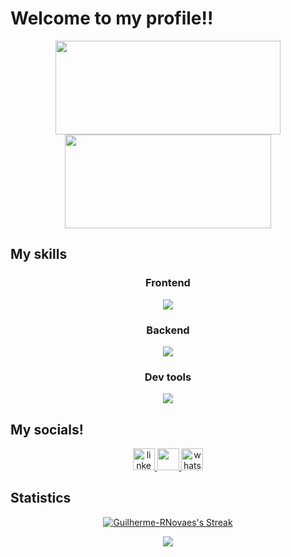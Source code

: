 # Welcome to my profile!!


<div align="center">
  <img width="360" height="150"  src="https://github-readme-stats.vercel.app/api?username=Guilherme-RNovaes&show_icons=true&theme=transparent&include_all_commits=true&count_private=true&hide_border=true&bg_color=060A0CD0&title_color=5BCDEC" />
  <img width="330" height="150" src="https://github-readme-stats.vercel.app/api/top-langs/?username=Guilherme-RNovaes&layout=compact&hide_title=true&hide_border=true&bg_color=060A0CD0&text_color=5BCDEC"/>
</div>

## My skills

<div align="center">
  <div align="center">
    <h3>Frontend</h3>
    <img align="center" src="https://skillicons.dev/icons?i=html,css,react,next,vite,tailwind,bootstrap,sass,styledcomponents,figma&theme=dark" />
  </div>
  <div align="center">
    <h3>Backend</h3>
    <img align="center" src="https://skillicons.dev/icons?i=javascript,typescript,nodejs,express,lua,mysql,mongodb,prisma,postgresql,firebase,supabase&theme=dark" />
  </div>
  <div align="center">
    <h3>Dev tools</h3>
    <img align="center" src="https://skillicons.dev/icons?i=arch,neovim,vim,vscode,vscodium,git,github,vercel,postman&theme=dark" />
  </div>
</div>
 
 ## My socials!

<div align="center">
  <a href="https://www.linkedin.com/in/guilherme-r-novaes" target="_blank">
    <img src="https://img.shields.io/static/v1?message=LinkedIn&logo=linkedin&label=&color=0077B5&logoColor=white&labelColor=&style=for-the-badge" height="35"   alt="linkedin logo"  />
  </a>
  <a href="https://instagram.com/gr.novaes" target="_blank">
    <img src="https://img.shields.io/badge/-Instagram-%23E4405F?style=for-the-badge&logo=instagram&logoColor=white" height="35" target="_blank">
  </a>
  <a href="https://api.whatsapp.com/send?phone=5516988448896&text=Ol%C3%A1,%20Guilherme!" target="_blank">
    <img src="https://img.shields.io/static/v1?message=Whatsapp&logo=whatsapp&label=&color=25D366&logoColor=white&labelColor=&style=for-the-badge" height="35" alt="whatsapp logo"  />
  </a>
  
</div>

## Statistics

<p align="center">
  <a href="https://git.io/streak-stats"><img src="https://streak-stats.demolab.com?user=Guilherme-RNovaes&theme=black-ice&hide_border=true&exclude_days=Sun&background=060A0CD0" alt="Guilherme-RNovaes's Streak" /></a>
</p>
<p align="center">                                                                                                
  <img src="https://github-readme-activity-graph.vercel.app/graph?username=Guilherme-RNovaes&&bg_color=0d1117&color=5bcdec&line=5bcdec&point=ffffff&area=true&hide_border=true" />
</p>
